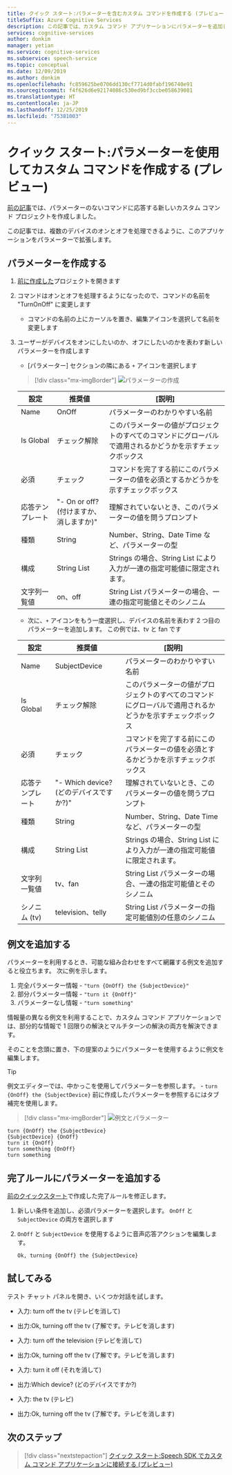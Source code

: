 ```yaml
---
title: クイック スタート:パラメーターを含むカスタム コマンドを作成する (プレビュー) - 音声サービス
titleSuffix: Azure Cognitive Services
description: この記事では、カスタム コマンド アプリケーションにパラメーターを追加します。
services: cognitive-services
author: donkim
manager: yetian
ms.service: cognitive-services
ms.subservice: speech-service
ms.topic: conceptual
ms.date: 12/09/2019
ms.author: donkim
ms.openlocfilehash: fc859625be0706dd130cf7714d0fabf196740e91
ms.sourcegitcommit: f4f626d6e92174086c530ed9bf3ccbe058639081
ms.translationtype: HT
ms.contentlocale: ja-JP
ms.lasthandoff: 12/25/2019
ms.locfileid: "75381003"
---
```

# <a name="quickstart-create-a-custom-command-with-parameters-preview"></a>クイック スタート:パラメーターを使用してカスタム コマンドを作成する (プレビュー)

[前の記事](./quickstart-custom-speech-commands-create-new.md)では、パラメーターのないコマンドに応答する新しいカスタム コマンド プロジェクトを作成しました。

この記事では、複数のデバイスのオンとオフを処理できるように、このアプリケーションをパラメーターで拡張します。

## <a name="create-parameters"></a>パラメーターを作成する

1. [前に作成した](./quickstart-custom-speech-commands-create-new.md)プロジェクトを開きます
1. コマンドはオンとオフを処理するようになったので、コマンドの名前を "TurnOnOff" に変更します
   - コマンドの名前の上にカーソルを置き、編集アイコンを選択して名前を変更します
1. ユーザーがデバイスをオンにしたいのか、オフにしたいのかを表わす新しいパラメーターを作成します
   - [パラメーター] セクションの隣にある `+` アイコンを選択します

   > [!div class="mx-imgBorder"]
   > ![パラメーターの作成](media/custom-speech-commands/create-on-off-parameter.png)

   | 設定            | 推奨値     | [説明]                                                                                               |
   | ------------------ | ------------------- | --------------------------------------------------------------------------------------------------------- |
   | Name               | OnOff               | パラメーターのわかりやすい名前                                                                     |
   | Is Global          | チェック解除           | このパラメーターの値がプロジェクトのすべてのコマンドにグローバルで適用されるかどうかを示すチェックボックス |
   | 必須           | チェック             | コマンドを完了する前にこのパラメーターの値を必須とするかどうかを示すチェックボックス          |
   | 応答テンプレート  | "- On or off? (付けますか、消しますか)"      | 理解されていないとき、このパラメーターの値を問うプロンプト                                       |
   | 種類               | String              | Number、String、Date Time など、パラメーターの型                                               |
   | 構成      | String List         | Strings の場合、String List により入力が一連の指定可能値に限定されます。                                      |
   | 文字列一覧値 | on、off             | String List パラメーターの場合、一連の指定可能値とそのシノニム                                |

   - 次に、`+` アイコンをもう一度選択し、デバイスの名前を表わす 2 つ目のパラメーターを追加します。 この例では、tv と fan です

   | 設定            | 推奨値       | [説明]                                                                                               |
   | ------------------ | --------------------- | --------------------------------------------------------------------------------------------------------- |
   | Name               | SubjectDevice         | パラメーターのわかりやすい名前                                                                     |
   | Is Global          | チェック解除             | このパラメーターの値がプロジェクトのすべてのコマンドにグローバルで適用されるかどうかを示すチェックボックス |
   | 必須           | チェック               | コマンドを完了する前にこのパラメーターの値を必須とするかどうかを示すチェックボックス          |
   | 応答テンプレート  | "- Which device? (どのデバイスですか?)"     | 理解されていないとき、このパラメーターの値を問うプロンプト                                       |
   | 種類               | String                | Number、String、Date Time など、パラメーターの型                                               |
   | 構成      | String List           | Strings の場合、String List により入力が一連の指定可能値に限定されます。                                      |
   | 文字列一覧値 | tv、fan               | String List パラメーターの場合、一連の指定可能値とそのシノニム                                |
   | シノニム (tv)      | television、telly     | String List パラメーターの指定可能値別の任意のシノニム                                      |

## <a name="add-sample-sentences"></a>例文を追加する

パラメーターを利用するとき、可能な組み合わせをすべて網羅する例文を追加すると役立ちます。 次に例を示します。

1. 完全パラメーター情報 - `"turn {OnOff} the {SubjectDevice}"`
1. 部分パラメーター情報 - `"turn it {OnOff}"`
1. パラメーターなし情報 - `"turn something"`

情報量の異なる例文を利用することで、カスタム コマンド アプリケーションでは、部分的な情報で 1 回限りの解決とマルチターンの解決の両方を解決できます。

そのことを念頭に置き、下の提案のようにパラメーターを使用するように例文を編集します。

> [!TIP]
> 例文エディターでは、中かっこを使用してパラメーターを参照します。 - `turn {OnOff} the {SubjectDevice}` 前に作成したパラメーターを参照するにはタブ補完を使用します。

> [!div class="mx-imgBorder"]
> ![例文とパラメーター](media/custom-speech-commands/create-parameter-sentences.png)

```
turn {OnOff} the {SubjectDevice}
{SubjectDevice} {OnOff}
turn it {OnOff}
turn something {OnOff}
turn something
```

## <a name="add-parameters-to-completion-rule"></a>完了ルールにパラメーターを追加する

[前のクイックスタート](./quickstart-custom-speech-commands-create-new.md)で作成した完了ルールを修正します。

1. 新しい条件を追加し、必須パラメーターを選択します。 `OnOff` と `SubjectDevice` の両方を選択します
1. `OnOff` と `SubjectDevice` を使用するように音声応答アクションを編集します。

   ```
   Ok, turning {OnOff} the {SubjectDevice}
   ```

## <a name="try-it-out"></a>試してみる

テスト チャット パネルを開き、いくつか対話を試します。

- 入力: turn off the tv (テレビを消して)
- 出力:Ok, turning off the tv (了解です。テレビを消します)

- 入力: turn off the television (テレビを消して)
- 出力:Ok, turning off the tv (了解です。テレビを消します)

- 入力: turn it off (それを消して)
- 出力:Which device? (どのデバイスですか?)
- 入力: the tv (テレビ)
- 出力:Ok, turning off the tv (了解です。テレビを消します)

## <a name="next-steps"></a>次のステップ
> [!div class="nextstepaction"]
> [クイック スタート:Speech SDK でカスタム コマンド アプリケーションに接続する (プレビュー)](./quickstart-custom-speech-commands-speech-sdk.md)
